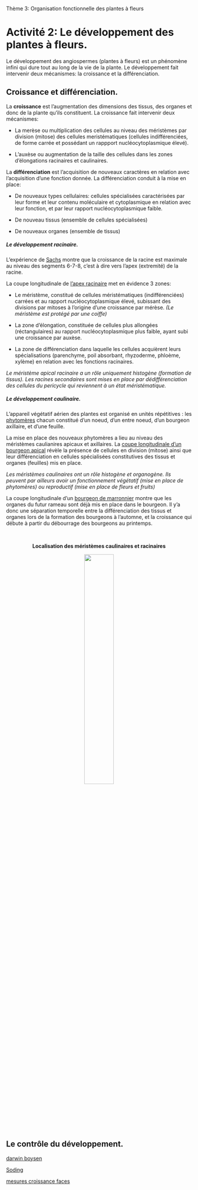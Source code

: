 <p>Thème 3: Organisation fonctionnelle des plantes à fleurs</p>

# Activité 2: Le développement des plantes à fleurs.


Le développement des angiospermes (plantes à fleurs) est un phénomène infini qui dure tout au long de la vie de la plante. Le développement fait intervenir deux mécanismes: la croissance et la différenciation.

## Croissance et différenciation.

La **croissance** est l’augmentation des dimensions des tissus, des organes et donc de la plante qu’ils constituent. La croissance fait intervenir deux mécanismes:

- La merèse ou multiplication des cellules au niveau des méristèmes par division (mitose) des cellules meristématiques (cellules indifférenciées, de forme carrée et possédant un rappport nucléocytoplasmique élevé).

- L’auxèse ou augmentation de la taille des cellules dans les zones d’élongations racinaires et caulinaires.

La **différenciation** est l’acquisition de nouveaux caractères en relation avec l’acquisition d’une fonction donnée. La différenciation conduit à la mise en place:

- De nouveaux types cellulaires: cellules spécialisées caractérisées par leur forme et leur contenu moléculaire et cytoplasmique en relation avec leur fonction, et par leur rapport nucléocytoplasmique faible.

- De nouveau tissus (ensemble de cellules spécialisées)

- De nouveaux organes (ensemble de tissus)


##### Le développement racinaire.

L’expérience de [Sachs](https://ipfs.io/ipfs/Qmaz27rfQ2MvXt1UWUvrgS6kmvUEpJozz5MPTZHjraGG4B) montre que la croissance de la racine est maximale au niveau des segments 6-7-8, c’est à dire vers l’apex (extremité) de la racine.

La coupe longitudinale de [l’apex racinaire](https://ipfs.io/ipfs/QmYS13vKjCocpBJcqPiYTk641yWnENXgZsMh11pC3jy8TB) met en évidence 3 zones:

- Le méristème, constitué de cellules méristématiques (indifférenciées) carrées et au rapport nucléocytoplasmique élevé, subissant des divisions par mitoses à l’origine d’une croissance par mérèse. *(Le méristème est protégé par une coiffe)*

- La zone d’élongation, constituée de cellules plus allongées (réctangulaires) au rapport nucléocytoplasmique plus faible, ayant subi une croissance par auxèse.

- La zone de différenciation dans laquelle les cellules acquièrent leurs spécialisations (parenchyme, poil absorbant, rhyzoderme, phloème, xylème) en relation avec les fonctions racinaires.

*Le méristème apical racinaire a un rôle uniquement histogène (formation de tissus). Les racines secondaires sont mises en place par dédifférenciation des cellules du pericycle qui reviennent à un état méristématique.*

##### Le développement caulinaire.

L’appareil végétatif aérien des plantes est organisé en unités répétitives : les [phytomères](https://ipfs.io/ipfs/QmYkHwwkKwDrk1Qehw3N5khH3GFw9WwTVw87hWjeQJM9Ru) chacun constitué d’un noeud, d’un entre noeud, d’un bourgeon axillaire, et d’une feuille.

La mise en place des nouveaux phytomères a lieu au niveau des méristèmes caulianires apicaux et axillaires. La [coupe longitudinale d’un bourgeon apical](https://ipfs.io/ipfs/QmeuHn6wTrYnMWXLoJZyECDaYKSDi2a2supYh7GGUuwby9) révèle la présence de cellules en division (mitose) ainsi que leur différenciation en cellules spécialisées constitutives des tissus et organes (feuilles) mis en place.

*Les méristèmes caulinaires ont un rôle histogène et organogène. Ils peuvent par ailleurs avoir un fonctionnement végétatif (mise en place de phytomères) ou reproductif (mise en place de fleurs et fruits)*

La coupe longitudinale d’un [bourgeon de marronnier](https://ipfs.io/ipfs/QmNcwyWsWuDQTgM4NHBAdoSPenumnG4xSbuW45XUZpcDfe) montre que les organes du futur rameau sont déjà mis en place dans le bourgeon. Il y’a donc une séparation temporelle entre la différenciation des tissus et organes lors de la formation des bourgeons à l’automne, et la croissance qui débute à partir du débourrage des bourgeons au printemps. 

<p></br></p>

<p align=center><strong>Localisation des méristèmes caulinaires et racinaires</strong></p>

<div align=center><a href="https://ipfs.io/ipfs/Qmb2SgNWeE5Ymt5ooSxjtk1tkoQVXBeEaUqZHofTpaMbVN"><img src="https://ipfs.io/ipfs/Qmb2SgNWeE5Ymt5ooSxjtk1tkoQVXBeEaUqZHofTpaMbVN" width=40%></a></div>



## Le contrôle du développement.



[darwin boysen](https://ipfs.io/ipfs/QmSshJ2wW95Si5bv7kBe5bAEiKvXidYAbRgrrPCidLvZxj)

[Soding](https://ipfs.io/ipfs/QmQAcEmnrn6uLeWhny3HnYpnPH86RwEYR471iRBEgcdPQb)

[mesures croissance faces](https://ipfs.io/ipfs/QmUgURKgd6iXkUnWk9kmmztbWKheRqNoaKePPeY2mzgmRs)
